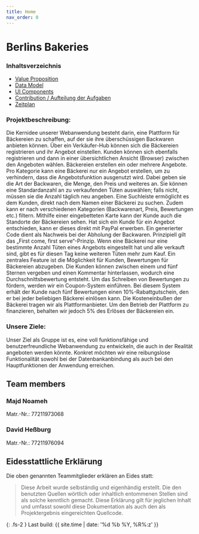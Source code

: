 ```yaml
---
title: Home
nav_order: 0
---
```

# Berlins Bakeries

### Inhaltsverzeichnis

- [Value Proposition](value-proposition.md)
- [Data Model](technical-docs/data-model.md)
- [UI Components](ui-components.md)
- [Contribution / Aufteilung der Aufgaben](team-eval/contributions.md)
- [Zeitplan](time-schedule.md)

### Projektbeschreibung:

Die Kernidee unserer Webanwendung besteht darin, eine Plattform für Bäckereien zu schaffen, auf der sie ihre überschüssigen Backwaren anbieten können. Über ein Verkäufer-Hub können sich die Bäckereien registrieren und ihr Angebot einstellen. Kunden können sich ebenfalls registrieren und dann in einer übersichtlichen Ansicht (Browser) zwischen den Angeboten wählen. 
Bäckereien erstellen ein oder mehrere Angebote. Pro Kategorie kann eine Bäckerei nur ein Angebot erstellen, um zu verhindern, dass die Angebotsfunktion ausgenutzt wird. Dabei geben sie die Art der Backwaren, die Menge, den Preis und weiteres an. Sie können eine Standardanzahl an zu verkaufenden Tüten auswählen; falls nicht, müssen sie die Anzahl täglich neu angeben. 
Eine Suchleiste ermöglicht es dem Kunden, direkt nach dem Namen einer Bäckerei zu suchen. Zudem kann er nach verschiedenen Kategorien (Backwarenart, Preis, Bewertungen etc.) filtern. Mithilfe einer eingebetteten Karte kann der Kunde auch die Standorte der Bäckereien sehen. Hat sich ein Kunde für ein Angebot entschieden, kann er dieses direkt mit PayPal erwerben. Ein generierter Code dient als Nachweis bei der Abholung der Backwaren. Prinzipiell gilt das „First come, first serve“-Prinzip. Wenn eine Bäckerei nur eine bestimmte Anzahl Tüten eines Angebots eingestellt hat und alle verkauft sind, gibt es für diesen Tag keine weiteren Tüten mehr zum Kauf. 
Ein zentrales Feature ist die Möglichkeit für Kunden, Bewertungen für Bäckereien abzugeben. Die Kunden können zwischen einem und fünf Sternen vergeben und einen Kommentar hinterlassen, wodurch eine Durchschnittsbewertung entsteht. Um das Schreiben von Bewertungen zu fördern, werden wir ein Coupon-System einführen. Bei diesem System erhält der Kunde nach fünf Bewertungen einen 10%-Rabattgutschein, den er bei jeder beliebigen Bäckerei einlösen kann. Die Kosteneinbußen der Bäckerei tragen wir als Plattformanbieter. Um den Betrieb der Plattform zu finanzieren, behalten wir jedoch 5% des Erlöses der Bäckereien ein. 

### Unsere Ziele:
Unser Ziel als Gruppe ist es, eine voll funktionsfähige und benutzerfreundliche Webanwendung zu entwickeln, die auch in der Realität angeboten werden könnte. Konkret möchten wir eine reibungslose Funktionalität sowohl bei der Datenbankanbindung als auch bei den Hauptfunktionen der Anwendung erreichen. 

## Team members

### Majd Noameh

Matr.-Nr.: 77211973068

### David Heßburg

Matr.-Nr.: 77211976094

## Eidesstattliche Erklärung

Die oben genannten Teammitglieder erklären an Eides statt:

> Diese Arbeit wurde selbständig und eigenhändig erstellt. Die den benutzten Quellen wörtlich oder inhaltlich entommenen Stellen sind als solche kenntlich gemacht. Diese Erklärung gilt für jeglichen Inhalt und umfasst sowohl diese Dokumentation als auch den als Projektergebnis eingereichten Quellcode.

{: .fs-2 }
Last build: {{ site.time | date: '%d %b %Y, %R%:z' }}
